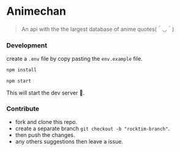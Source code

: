 # Animechan

> An api with the the largest database of anime quotes(＾◡＾)

### Development

create a `.env` file by copy pasting the `env.example` file.

```js
npm install
```

```js
npm start
```

This will start the dev server 🚀.

### Contribute

* fork and clone this repo.
* create a separate branch `git checkout -b "rocktim-branch"`.
* then push the changes.
* any others suggestions then leave a issue.
